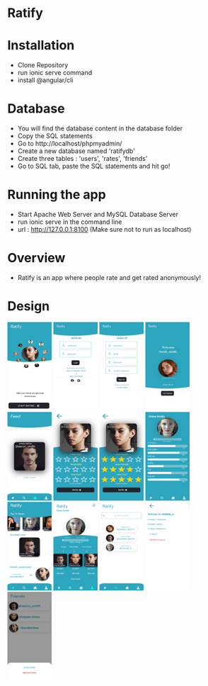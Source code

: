 # Ratify

# Installation 
-  Clone Repository
-  run ionic serve command
-  install @angular/cli

# Database 
- You will find the database content in the database folder 
- Copy the SQL statements
- Go to http://localhost/phpmyadmin/
- Create a new database named 'ratifydb'
- Create three tables : 'users', 'rates', 'friends'
- Go to SQL tab, paste the SQL statements and hit go!

# Running the app
- Start Apache Web Server and MySQL Database Server
- run ionic serve in the command line
- url : http://127.0.0.1:8100 (Make sure not to run as localhost)

# Overview
- Ratify is an app where people rate and get rated anonymously!

# Design

<img src="Design/1.png" width="100px" height = "200px">
<img src="Design/2.png" width="100px" height = "200px">
<img src="Design/3.png" width="100px" height = "200px">
<img src="Design/4.png" width="100px" height = "200px">
<img src="Design/5.png" width="100px" height = "200px">
<img src="Design/6.png" width="100px" height = "200px">
<img src="Design/7.png" width="100px" height = "200px">
<img src="Design/8.png" width="100px" height = "200px">
<img src="Design/9.png" width="100px" height = "200px">
<img src="Design/10.png" width="100px" height = "200px">
<img src="Design/11.png" width="100px" height = "200px">
<img src="Design/12.png" width="100px" height = "200px">
<img src="Design/13.png" width="100px" height = "200px">

